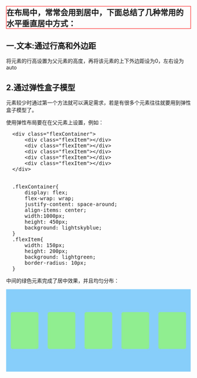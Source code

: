 <h2 style = "border:1px solid #f00;">在布局中，常常会用到居中，下面总结了几种常用的水平垂直居中方式：</h2>
<h2>一.文本:通过行高和外边距</h2>

<p>将元素的行高设置为父元素的高度，再将该元素的上下外边距设为0，左右设为auto</p>
<h2>2.通过弹性盒子模型</h2>
<p>元素较少时通过第一个方法就可以满足需求，若是有很多个元素往往就要用到弹性盒子模型了。</p>
<p>使用弹性布局要在在父元素上设置，例如：</p>
<pre>
  <span><</span>div class="flexContainer"<span>></span>
  <span>    <</span>div class="flexItem"<span>></span><span><</span>/div>
  <span>    <</span>div class="flexItem"<span>></span><span><</span>/div>
  <span>    <</span>div class="flexItem"<span>></span><span><</span>/div>
  <span>    <</span>div class="flexItem"<span>></span><span><</span>/div>
  <span>    <</span>div class="flexItem"<span>></span><span><</span>/div>
  <span><</span>/div>
  <br>
  .flexContainer{
  <span>    </span>display: flex;
  <span>    </span>flex-wrap: wrap;
  <span>    </span>justify-content: space-around;
  <span>    </span>align-items: center;
  <span>    </span>width:1000px;
  <span>    </span>height: 450px;
  <span>    </span>background: lightskyblue;
  }
  .flexItem{
  <span>    </span>width: 150px;
  <span>    </span>height: 200px;
  <span>    </span>background: lightgreen;
  <span>    </span>border-radius: 10px;
  }
</pre>
<p>中间的绿色元素完成了居中效果，并且均匀分布：</p>
<img src="https://github.com/HansonPoon/legendary/blob/master/Imgs/img01.jpg">
